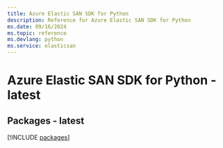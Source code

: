 ```yaml
---
title: Azure Elastic SAN SDK for Python
description: Reference for Azure Elastic SAN SDK for Python
ms.date: 09/16/2024
ms.topic: reference
ms.devlang: python
ms.service: elasticsan
---
```

# Azure Elastic SAN SDK for Python - latest
## Packages - latest
[!INCLUDE [packages](elastic-san-index.md)]